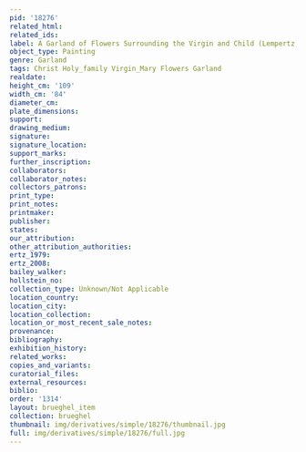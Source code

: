 ```yaml
---
pid: '18276'
related_html: 
related_ids: 
label: A Garland of Flowers Surrounding the Virgin and Child (Lempertz, Cologne, 2006)
object_type: Painting
genre: Garland
tags: Christ Holy_family Virgin_Mary Flowers Garland
realdate: 
height_cm: '109'
width_cm: '84'
diameter_cm: 
plate_dimensions: 
support: 
drawing_medium: 
signature: 
signature_location: 
support_marks: 
further_inscription: 
collaborators: 
collaborator_notes: 
collectors_patrons: 
print_type: 
print_notes: 
printmaker: 
publisher: 
states: 
our_attribution: 
other_attribution_authorities: 
ertz_1979: 
ertz_2008: 
bailey_walker: 
hollstein_no: 
collection_type: Unknown/Not Applicable
location_country: 
location_city: 
location_collection: 
location_or_most_recent_sale_notes: 
provenance: 
bibliography: 
exhibition_history: 
related_works: 
copies_and_variants: 
curatorial_files: 
external_resources: 
biblio: 
order: '1314'
layout: brueghel_item
collection: brueghel
thumbnail: img/derivatives/simple/18276/thumbnail.jpg
full: img/derivatives/simple/18276/full.jpg
---
```

